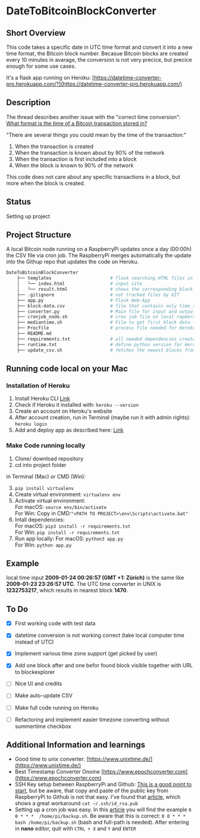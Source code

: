 # DateToBitcoinBlockConverter
## Short Overview
This code takes a specific date in UTC time format and convert it into a new time format, the Bitcoin block number. Becasue Bitcoin blocks are created every 10 minutes in avarage, the conversion is not very precice, but precice enough for some use cases.

It's a flask app running on Heroku: [https://datetime-converter-pro.herokuapp.com/?](https://datetime-converter-pro.herokuapp.com/) 

## Description
The thread describes another issue with the "correct time conversion": [What format is the time of a Bitcoin transaction stored in?](https://bitcoin.stackexchange.com/questions/7788/what-format-is-the-time-of-a-bitcoin-transaction-stored-in#23681)

"There are several things you could mean by the time of the transaction:"
1. When the transaction is created
2. When the transaction is known about by 90% of the network
3. When the transaction is first included into a block
4. When the block is known to 90% of the network

This code does not care about any specific transactions in a block, but more when the block is created.

## Status
Setting up project

## Project Structure
A local Bitcoin node running on a RaspberryPi updates once a day (00:00h) the CSV file via cron job. The RaspberryPi merges automatically the update into the Githup repo that updates the code on Heroku.

```bash
DateToBitcoinBlockConverter
    ├── templates                      # flask searching HTML files in this folder   
    │   └── index.html                 # input site
    │   └── result.html                # shows the corresponding block height  
    ├── .gitignore                     # not tracked files by GIT  
    ├── app.py                         # Flask Web-App   
    ├── block-data.csv                 # file that contains only time_stamp and block_height of all blocks
    ├── converter.py                   # Main file for input and output for web-app
    ├── cronjob_node.sh                # cron job file on local rapberrypi node, which updates CSV file
    ├── mediantime.sh                  # File to get first block data for the CSV file (running once)
    ├── Procfile                       # process file needed for Heroku deployment
    ├── README.md   
    ├── requirements.txt               # all needed dependencies created via: ' pip freeze > requirements.txt '
    ├── runtime.txt                    # define python version for Heroku
    ├── update_csv.sh                  # fetches the newest blocks from a local Bitcoin node via bitcoin-cli. Print out only newest data
```

## Running code local on your Mac
### Installation of Heroku
1. Install Heroku CLI [Link](https://devcenter.heroku.com/articles/heroku-cli#download-and-install)
3. Check if Heroku it installed with: ```heroku --version```
4. Create an account on Heroku's website
5. After account creation, run in Terminal (maybe run it with admin rights): ```heroku login```
6. Add and deploy app as described here: [Link](https://realpython.com/flask-by-example-part-1-project-setup/)

### Make Code running locally
1. Clone/ download repository
2. cd into project folder

in Terminal (Mac) or CMD (Win):

3. ```pip install virtualenv```   
4. Create virtual environment: ```virtualenv env```
5. Activate virtual environment:   
For macOS: ```source env/bin/activate```   
For Win: Copy in CMD:```"<PATH TO PROJECT>\env\Scripts\activate.bat"``` 
6. Intall dependencies:   
For macOS: ```pip3 install -r requirements.txt```   
For Win: ```pip install -r requirements.txt```   
7. Run app locally:
For macOS: ```python3 app.py```   
For Win: ```python app.py```

## Example
local time input **2009-01-24 00:26:57 (GMT +1: Zürich)** is the same like **2009-01-23 23:26:57 UTC**. The UTC time converter in UNIX is **1232753217**, which results in nearest block **1470**.

## To Do
- [x] First working code with test data
- [x] datetime conversion is not working correct (take local computer time instead of UTC)
- [x] Implement various time zone support (get picked by user)
- [x] Add one block after and one befor found block visible together with URL to blockexplorer
- [ ] Nice UI and credits
- [ ] Make auto-update CSV
- [ ] Make full code running on Heroku
- [ ] Refactoring and implement easier timezone converting without summertime checkbox



## Additional Information and learnings
- Good time to unix converter: [https://www.unixtime.de/](https://www.unixtime.de/)   
- Best Timestamp Converter Onoine [https://www.epochconverter.com](https://www.epochconverter.com)   
- SSH Key setup between RaspberryPi and Github: [This is a good point to start](https://help.github.com/en/github/authenticating-to-github/connecting-to-github-with-ssh), but be aware, that copy and paste of the public key from RaspberryPi to Github is not that easy. I've found that [article](https://www.digitalocean.com/community/questions/copy-ssh-key-to-clipboard), which shows a great workaround ```cat ~/.ssh/id_rsa.pub ```   
- Setting up a cron job was easy. In this [article](https://www.raspberrypi.org/documentation/linux/usage/cron.md) you will find the example ```0 0 * * *  /home/pi/backup.sh```. Be aware that this is correct: ```0 0 * * *  bash /home/pi/backup.sh``` (bash and full-path is needed). After entering in **nano** editor, quit with ```CTRL + X``` and ```Y``` and ```ENTER```
